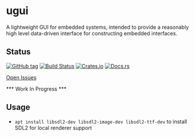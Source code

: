 # ugui

A lightweight GUI for embedded systems, intended to provide a reasonably high level data-driven interface for constructing embedded interfaces.

## Status

[![GitHub tag](https://img.shields.io/github/tag/ryankurte/rust-micro-gui.svg)](https://github.com/ryankurte/rust-micro-gui)
[![Build Status](https://travis-ci.com/ryankurte/rust-micro-gui.svg?branch=master)](https://travis-ci.com/ryankurte/rust-micro-gui)
[![Crates.io](https://img.shields.io/crates/v/micro-gui.svg)](https://crates.io/crates/micro-gui)
[![Docs.rs](https://docs.rs/micro-gui/badge.svg)](https://docs.rs/micro-gui)

[Open Issues](https://github.com/ryankurte/rust-micro-gui/issues)

*** Work In Progress ***

## Usage


- `apt install libsdl2-dev libsdl2-image-dev libsdl2-ttf-dev` to install SDL2 for local renderer support
